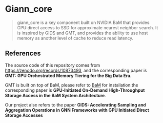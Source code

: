 # Giann_core

> giann_core is a key component built on NVIDIA BaM that provides GPU direct access to SSD for approximate nearest neighbor search. It is inspired by GIDS and GMT, and provides the ability to use host memory as another level of cache to reduce read latency.



## References
The source code of this repository comes from https://zenodo.org/records/10873493, and the corresponding paper is **GMT: GPU Orchestrated Memory Tiering for the Big Data Era**.


GMT is built on top of BaM, please refer to [BaM](https://github.com/ZaidQureshi/bam) for installation.the corresponding paper is **GPU-Initiated On-Demand High-Throughput Storage Access in the BaM System Architecture**.

Our project also refers to the paper **GIDS: Accelerating Sampling and Aggregation Operations in GNN Frameworks with GPU Initiated Direct Storage Accesses**